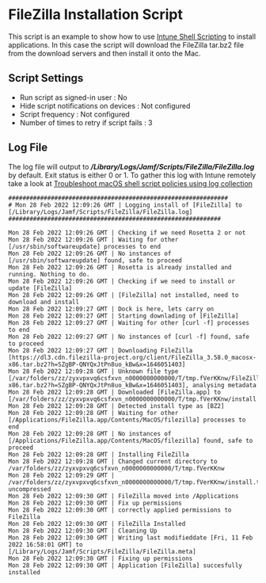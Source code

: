 # FileZilla Installation Script

This script is an example to show how to use [Intune Shell Scripting](https://docs.microsoft.com/en-us/mem/intune/apps/macos-shell-scripts) to install applications. In this case the script will download the FileZilla tar.bz2 file from the download servers and then install it onto the Mac.

## Script Settings

- Run script as signed-in user : No
- Hide script notifications on devices : Not configured
- Script frequency : Not configured
- Number of times to retry if script fails : 3

## Log File

The log file will output to ***/Library/Logs/Jamf/Scripts/FileZilla/FileZilla.log*** by default. Exit status is either 0 or 1. To gather this log with Intune remotely take a look at  [Troubleshoot macOS shell script policies using log collection](https://docs.microsoft.com/en-us/mem/intune/apps/macos-shell-scripts#troubleshoot-macos-shell-script-policies-using-log-collection)

```
##############################################################
# Mon 28 Feb 2022 12:09:26 GMT | Logging install of [FileZilla] to [/Library/Logs/Jamf/Scripts/FileZilla/FileZilla.log]
############################################################

Mon 28 Feb 2022 12:09:26 GMT | Checking if we need Rosetta 2 or not
Mon 28 Feb 2022 12:09:26 GMT | Waiting for other [/usr/sbin/softwareupdate] processes to end
Mon 28 Feb 2022 12:09:26 GMT | No instances of [/usr/sbin/softwareupdate] found, safe to proceed
Mon 28 Feb 2022 12:09:26 GMT | Rosetta is already installed and running. Nothing to do.
Mon 28 Feb 2022 12:09:26 GMT | Checking if we need to install or update [FileZilla]
Mon 28 Feb 2022 12:09:26 GMT | [FileZilla] not installed, need to download and install
Mon 28 Feb 2022 12:09:27 GMT | Dock is here, lets carry on
Mon 28 Feb 2022 12:09:27 GMT | Starting downlading of [FileZilla]
Mon 28 Feb 2022 12:09:27 GMT | Waiting for other [curl -f] processes to end
Mon 28 Feb 2022 12:09:27 GMT | No instances of [curl -f] found, safe to proceed
Mon 28 Feb 2022 12:09:27 GMT | Downloading FileZilla [https://dl3.cdn.filezilla-project.org/client/FileZilla_3.58.0_macosx-x86.tar.bz2?h=SZgBP-QNYQxJtPn8uo_kBw&x=1646051403]
Mon 28 Feb 2022 12:09:28 GMT | Unknown file type [/var/folders/zz/zyxvpxvq6csfxvn_n0000000000000/T/tmp.fVerKKnw/FileZilla_3.58.0_macosx-x86.tar.bz2?h=SZgBP-QNYQxJtPn8uo_kBw&x=1646051403], analysing metadata
Mon 28 Feb 2022 12:09:28 GMT | Downloaded [FileZilla.app] to [/var/folders/zz/zyxvpxvq6csfxvn_n0000000000000/T/tmp.fVerKKnw/install.tar.bz2]
Mon 28 Feb 2022 12:09:28 GMT | Detected install type as [BZ2]
Mon 28 Feb 2022 12:09:28 GMT | Waiting for other [/Applications/FileZilla.app/Contents/MacOS/filezilla] processes to end
Mon 28 Feb 2022 12:09:28 GMT | No instances of [/Applications/FileZilla.app/Contents/MacOS/filezilla] found, safe to proceed
Mon 28 Feb 2022 12:09:28 GMT | Installing FileZilla
Mon 28 Feb 2022 12:09:28 GMT | Changed current directory to /var/folders/zz/zyxvpxvq6csfxvn_n0000000000000/T/tmp.fVerKKnw
Mon 28 Feb 2022 12:09:29 GMT | /var/folders/zz/zyxvpxvq6csfxvn_n0000000000000/T/tmp.fVerKKnw/install.tar.bz2 uncompressed
Mon 28 Feb 2022 12:09:30 GMT | FileZilla moved into /Applications
Mon 28 Feb 2022 12:09:30 GMT | Fix up permissions
Mon 28 Feb 2022 12:09:30 GMT | correctly applied permissions to FileZilla
Mon 28 Feb 2022 12:09:30 GMT | FileZilla Installed
Mon 28 Feb 2022 12:09:30 GMT | Cleaning Up
Mon 28 Feb 2022 12:09:30 GMT | Writing last modifieddate [Fri, 11 Feb 2022 16:58:01 GMT] to [/Library/Logs/Jamf/Scripts/FileZilla/FileZilla.meta]
Mon 28 Feb 2022 12:09:30 GMT | Fixing up permissions
Mon 28 Feb 2022 12:09:30 GMT | Application [FileZilla] succesfully installed
```
